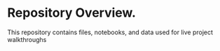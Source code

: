 # Repository Overview.
This repository contains files, notebooks, and data used for live project walkthroughs
